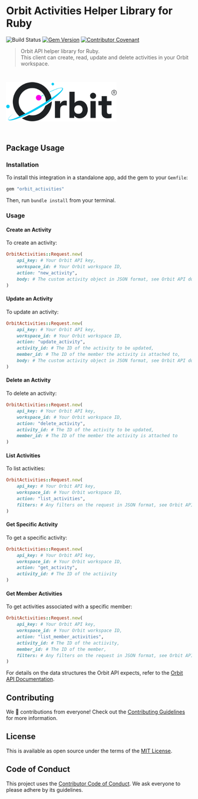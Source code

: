 # Orbit Activities Helper Library for Ruby

![Build Status](https://github.com/orbit-love/ruby-orbit-activities/workflows/CI/badge.svg)
[![Gem Version](https://badge.fury.io/rb/orbit_activities.svg)](https://badge.fury.io/rb/orbit_activities)
[![Contributor Covenant](https://img.shields.io/badge/Contributor%20Covenant-2.0-4baaaa.svg)](code_of_conduct.md)

> Orbit API helper library for Ruby. <br>This client can create, read, update and delete activities in your Orbit workspace.

<img src="https://github.com/orbit-love/js-orbit-activities/blob/bc4ce38a34af95e40b2c3e54ba44d3df6b3d3aac/.github/logo.png" alt="Orbit" style="max-width: 300px; margin: 2em 0;">

## Package Usage

### Installation

To install this integration in a standalone app, add the gem to your `Gemfile`:

```ruby
gem "orbit_activities"
```

Then, run `bundle install` from your terminal.

### Usage

#### Create an Activity

To create an activity:

```ruby
OrbitActivities::Request.new(
    api_key: # Your Orbit API key,
    workspace_id: # Your Orbit workspace ID,
    action: "new_activity",
    body: # The custom activity object in JSON format, see Orbit API docs for reference
)
```
#### Update an Activity

To update an activity:

```ruby
OrbitActivities::Request.new(
    api_key: # Your Orbit API key,
    workspace_id: # Your Orbit workspace ID,
    action: "update_activity",
    activity_id: # The ID of the activity to be updated,
    member_id: # The ID of the member the activity is attached to,
    body: # The custom activity object in JSON format, see Orbit API docs for reference
)
```
#### Delete an Activity

To delete an activity:

```ruby
OrbitActivities::Request.new(
    api_key: # Your Orbit API key,
    workspace_id: # Your Orbit workspace ID,
    action: "delete_activity",
    activity_id: # The ID of the activity to be updated,
    member_id: # The ID of the member the activity is attached to
)
```
#### List Activities

To list activities:

```ruby
OrbitActivities::Request.new(
    api_key: # Your Orbit API key,
    workspace_id: # Your Orbit workspace ID,
    action: "list_activities",
    filters: # Any filters on the request in JSON format, see Orbit API docs for reference
)
```
#### Get Specific Activity

To get a specific activity:

```ruby
OrbitActivities::Request.new(
    api_key: # Your Orbit API key,
    workspace_id: # Your Orbit workspace ID,
    action: "get_activity",
    activity_id: # The ID of the actiivity
)
```
#### Get Member Activities

To get activities associated with a specific member:

```ruby
OrbitActivities::Request.new(
    api_key: # Your Orbit API key,
    workspace_id: # Your Orbit workspace ID,
    action: "list_member_activities",
    activity_id: # The ID of the actiivity,
    member_id: # The ID of the member,
    filters: # Any filters on the request in JSON format, see Orbit API docs for reference
)
```

For details on the data structures the Orbit API expects, refer to the [Orbit API Documentation](https://docs.orbit.love/reference).

## Contributing

We 💜 contributions from everyone! Check out the [Contributing Guidelines](CONTRIBUTING.md) for more information.

## License

This is available as open source under the terms of the [MIT License](LICENSE).

## Code of Conduct

This project uses the [Contributor Code of Conduct](CODE_OF_CONDUCT.md). We ask everyone to please adhere by its guidelines.
